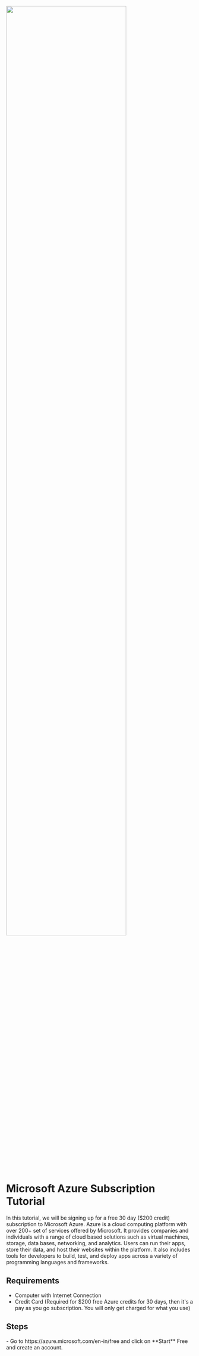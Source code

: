 <p>
<img src="https://i.imgur.com/wSj2EyE.png" height="80%" width="80%" 
</p>
<h1>Microsoft Azure Subscription Tutorial</h1>
In this tutorial, we will be signing up for a free 30 day ($200 credit) subscription to Microsoft Azure. Azure is a cloud computing platform with over 200+ set of services offered by Microsoft. It provides companies and individuals with a range of cloud based solutions such as virtual machines, storage, data bases, networking, and analytics. Users can run their apps, store their data, and host their websites within the platform. It also includes tools for developers to build, test, and deploy apps across a variety of programming languages and frameworks.
</p>

<h2>Requirements</h2>

* Computer with Internet Connection
* Credit Card (Required for $200 free Azure credits for 30 days, then it's a pay as you go subscription. You will only get charged for what you use)

<h2>Steps</h2>
- Go to https://azure.microsoft.com/en-in/free and click on **Start** Free and create an account.
